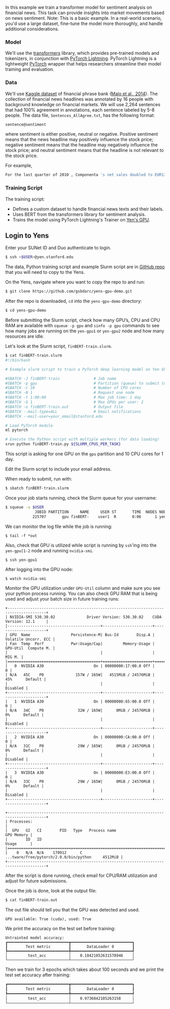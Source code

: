 In this example we train a transformer model for sentiment analysis on financial news. This task can provide insights into market movements based on news sentiment. Note: This is a basic example. In a real-world scenario, you'd use a large dataset, fine-tune the model more thoroughly, and handle additional considerations.

### Model

We'll use the <a href="https://huggingface.co/docs/transformers/index/" target="_blank">transformers</a> library, which provides pre-trained models and tokenizers, in conjunction with <a href="https://pypi.org/project/pytorch-lightning/" target="_blank">PyTorch Lightning</a>. PyTorch Lightning is a lightweight <a href="https://pytorch.org/" target="_blank">PyTorch</a> wrapper that helps researchers streamline their model training and evaluation. 

### Data
We'll use <a href="https://www.kaggle.com/datasets/ankurzing/sentiment-analysis-for-financial-news/" target="_blank">Kaggle dataset</a> of financial phrase bank (<a href="https://arxiv.org/abs/1307.5336" target="_blank">Malo et al., 2014</a>). The collection of financial news headlines was annotated by 16 people with background knowledge on financial markets. We will use 2,264 sentences that had 100% agreement in annotations, each sentence labeled by 5-8 people. The data file, `Sentences_AllAgree.txt`, has the following format:

```bash
sentence@sentiment
```
where sentiment is either positive, neutral or negative. Positive sentiment means that the news headline may positively influence the stock price; negative sentiment means that the headline may negatively influence the stock price; and neutral sentiment means that the headline is not relevant to the stock price. 

For example, 

```bash
For the last quarter of 2010 , Componenta 's net sales doubled to EUR131m from EUR76m for the same period a year earlier , while it moved to a zero pre-tax profit from a pre-tax loss of EUR7m .@positive
``` 
 

### Training Script

The training script:

- Defines a custom dataset to handle financial news texts and their labels.
- Uses BERT from the transformers library for sentiment analysis.
- Trains the model using PyTorch Lightning's Trainer on <a href="/topicGuides/yenGPU.html" target="_blank">Yen's GPU</a>.


## Login to Yens

Enter your SUNet ID and Duo authenticate to login.

```bash
$ ssh <$USER>@yen.stanford.edu
```

The data, Python training script and example Slurm script are in <a href="https://github.com/gsbdarc/yens-gpu-demo" target="_blank">GitHub repo</a> that you will need to copy to the Yens.  

On the Yens, navigate where you want to copy the repo to and run:

```bash
$ git clone https://github.com/gsbdarc/yens-gpu-demo.git  
```

After the repo is downloaded, `cd` into the `yens-gpu-demo` directory:

```bash
$ cd yens-gpu-demo
```

Before submitting the Slurm script, check how many GPU’s, CPU and CPU RAM are available with `squeue -p gpu` and `sinfo -p gpu` commands to see how many jobs are running on the `yen-gpu1` or `yen-gpu2` node and how many resources are idle.

Let's look at the Slurm script, `finBERT-train.slurm`.

```bash
$ cat finBERT-train.slurm
#!/bin/bash

# Example slurm script to train a PyTorch deep learning model on Yen GPU

#SBATCH -J finBERT-train               # Job name
#SBATCH -p gpu                         # Partition (queue) to submit to
#SBATCH -c 10                          # Number of CPU cores
#SBATCH -N 1                           # Request one node
#SBATCH -t 1:00:00                     # Max job time: 1 day
#SBATCH -G 1                           # Max GPUs per user: 2
#SBATCH -o finBERT-train.out           # Output file
#SBATCH --mail-type=ALL                # Email notifications
#SBATCH --mail-user=your_email@stanford.edu

# Load PyTorch module
ml pytorch

# Execute the Python script with multiple workers (for data loading)
srun python finBERT-train.py ${SLURM_CPUS_PER_TASK}
```

This script is asking for one GPU on the `gpu` partition and 10 CPU cores for 1 day.

Edit the Slurm script to include your email address. 

When ready to submit, run with:

```bash
$ sbatch finBERT-train.slurm
```

Once your job starts running, check the Slurm queue for your username:

```bash
$ squeue -u $USER
             JOBID PARTITION     NAME     USER ST       TIME  NODES NODELIST(REASON)
            225707       gpu finBERT-    user1  R       0:06      1 yen-gpu1
```

We can monitor the log file while the job is running:

```
$ tail -f *out
```

Also, check that GPU is utilized while script is running by `ssh`'ing into the `yen-gpu[1-2` node and running `nvidia-smi`.

```bash
$ ssh yen-gpu1
```

After logging into the GPU node:
```
$ watch nvidia-smi
```

Monitor the GPU utilization under `GPU-Util` column and make sure you see your python process running. You can also
check GPU RAM that is being used and adjust your batch size in future training runs:

```
+---------------------------------------------------------------------------------------+
| NVIDIA-SMI 530.30.02              Driver Version: 530.30.02    CUDA Version: 12.1     |
|-----------------------------------------+----------------------+----------------------+
| GPU  Name                  Persistence-M| Bus-Id        Disp.A | Volatile Uncorr. ECC |
| Fan  Temp  Perf            Pwr:Usage/Cap|         Memory-Usage | GPU-Util  Compute M. |
|                                         |                      |               MIG M. |
|=========================================+======================+======================|
|   0  NVIDIA A30                      On | 00000000:17:00.0 Off |                    0 |
| N/A   45C    P0              157W / 165W|   4515MiB / 24576MiB |     45%      Default |
|                                         |                      |             Disabled |
+-----------------------------------------+----------------------+----------------------+
|   1  NVIDIA A30                      On | 00000000:65:00.0 Off |                    0 |
| N/A   34C    P0               32W / 165W|      0MiB / 24576MiB |      0%      Default |
|                                         |                      |             Disabled |
+-----------------------------------------+----------------------+----------------------+
|   2  NVIDIA A30                      On | 00000000:CA:00.0 Off |                    0 |
| N/A   31C    P0               29W / 165W|      0MiB / 24576MiB |      0%      Default |
|                                         |                      |             Disabled |
+-----------------------------------------+----------------------+----------------------+
|   3  NVIDIA A30                      On | 00000000:E3:00.0 Off |                    0 |
| N/A   33C    P0               29W / 165W|      0MiB / 24576MiB |      0%      Default |
|                                         |                      |             Disabled |
+-----------------------------------------+----------------------+----------------------+

+---------------------------------------------------------------------------------------+
| Processes:                                                                            |
|  GPU   GI   CI        PID   Type   Process name                            GPU Memory |
|        ID   ID                                                             Usage      |
|=======================================================================================|
|    0   N/A  N/A    170912      C   ...tware/free/pytorch/2.0.0/bin/python     4512MiB |
+---------------------------------------------------------------------------------------+
```

After the script is done running, check email for CPU/RAM utilization and adjust for future submissions.


Once the job is done, look at the output file:

```bash
$ cat finBERT-train.out 
```

The out file should tell you that the GPU was detected and used.

```
GPU available: True (cuda), used: True
```
We print the accuracy on the test set before training:

```
Untrainted model accuracy:
┏━━━━━━━━━━━━━━━━━━━━━━━━━━━┳━━━━━━━━━━━━━━━━━━━━━━━━━━━┓
┃        Test metric        ┃       DataLoader 0        ┃
┡━━━━━━━━━━━━━━━━━━━━━━━━━━━╇━━━━━━━━━━━━━━━━━━━━━━━━━━━┩
│         test_acc          │    0.18421052631578946    │
└───────────────────────────┴───────────────────────────┘
```

Then we train for 3 epochs which takes about 100 seconds and we print the test set accuracy after training:

```bash
┏━━━━━━━━━━━━━━━━━━━━━━━━━━━┳━━━━━━━━━━━━━━━━━━━━━━━━━━━┓
┃        Test metric        ┃       DataLoader 0        ┃
┡━━━━━━━━━━━━━━━━━━━━━━━━━━━╇━━━━━━━━━━━━━━━━━━━━━━━━━━━┩
│         test_acc          │    0.9736842105263158     │
└───────────────────────────┴───────────────────────────┘
```
